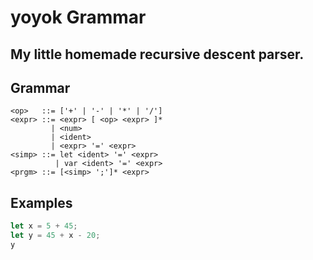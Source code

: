 # yoyok Grammar

## My little homemade recursive descent parser.

## Grammar

```bnf
<op>   ::= ['+' | '-' | '*' | '/']
<expr> ::= <expr> [ <op> <expr> ]*
         | <num>
         | <ident>
         | <expr> '=' <expr>
<simp> ::= let <ident> '=' <expr>
          | var <ident> '=' <expr>
<prgm> ::= [<simp> ';']* <expr>
```

## Examples

```rust
let x = 5 + 45;
let y = 45 + x - 20;
y
```
